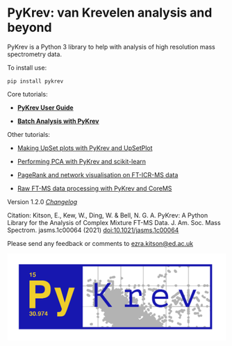 # PyKrev: van Krevelen analysis and beyond

PyKrev is a Python 3 library to help with analysis of high resolution mass spectrometry data.

To install use:

```
pip install pykrev
```

Core tutorials: 

* [**PyKrev User Guide**](https://nbviewer.jupyter.org/github/Kzra/pykrev/blob/master/docs/user_guide/PyKrevUserGuide.ipynb)

* [**Batch Analysis with PyKrev**](https://nbviewer.jupyter.org/github/Kzra/pykrev/blob/master/docs/batch_analysis_with_pykrev/BatchAnalysisWithPyKrev.ipynb)

Other tutorials:

* [Making UpSet plots with PyKrev and UpSetPlot](https://nbviewer.jupyter.org/github/Kzra/pykrev/blob/master/docs/upset_plots_with_pykrev/UpSetplotswithPyKrev.ipynb)

* [Performing PCA with PyKrev and scikit-learn](https://nbviewer.jupyter.org/github/Kzra/pykrev/blob/master/docs/pca_with_pykrev/PCAwithPyKrev.ipynb)

* [PageRank and network visualisation on FT-ICR-MS data](https://nbviewer.jupyter.org/github/Kzra/pykrev/blob/master/docs/pagerank_and_networkvis/PageRankandNetworkVis.ipynb)

* [Raw FT-MS data processing with PyKrev and CoreMS](https://nbviewer.jupyter.org/github/Kzra/pykrev/blob/master/docs/corems_with_pykrev/CoreMsWithPykrev.ipynb)

Version 1.2.0 [*Changelog*](https://github.com/Kzra/pykrev/blob/master/CHANGELOG.md)

Citation: Kitson, E., Kew, W., Ding, W. & Bell, N. G. A. PyKrev: A Python Library for the Analysis of Complex Mixture FT-MS Data. J. Am. Soc. Mass Spectrom. jasms.1c00064 (2021) [doi:10.1021/jasms.1c00064](https://pubs.acs.org/doi/10.1021/jasms.1c00064)

Please send any feedback or comments to ezra.kitson@ed.ac.uk

<img src="https://github.com/Kzra/pykrev/blob/master/docs/user_guide/Pykrev_blue.png" alt="PyKrev" width="650"/>
